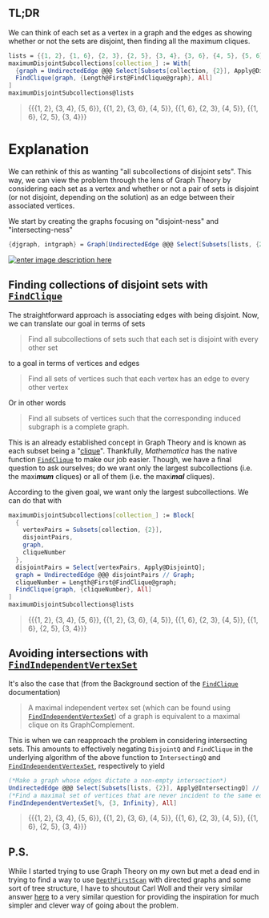## TL;DR
We can think of each set as a vertex in a graph and the edges as showing whether or not the sets are disjoint, then finding all the maximum cliques.

```Mathematica
lists = {{1, 2}, {1, 6}, {2, 3}, {2, 5}, {3, 4}, {3, 6}, {4, 5}, {5, 6}};
maximumDisjointSubcollections[collection_] := With[
  {graph = UndirectedEdge @@@ Select[Subsets[collection, {2}], Apply@DisjointQ] // Graph},
  FindClique[graph, {Length@First@FindClique@graph}, All]
]
maximumDisjointSubcollections@lists
```
> {{{1, 2}, {3, 4}, {5, 6}}, {{1, 2}, {3, 6}, {4, 5}}, {{1, 6}, {2, 3}, {4, 5}}, {{1, 6}, {2, 5}, {3, 4}}}

# Explanation

We can rethink of this as wanting "all subcollections of disjoint sets".  This way, we can view the problem through the lens of Graph Theory by considering each set as a vertex and whether or not a pair of sets is disjoint (or not disjoint, depending on the solution) as an edge between their associated vertices.

We start by creating the graphs focusing on "disjoint-ness" and "intersecting-ness"

```Mathematica
{djgraph, intgraph} = Graph[UndirectedEdge @@@ Select[Subsets[lists, {2}], Apply@#]] & /@ {DisjointQ, IntersectingQ}
```

[![enter image description here][1]][1]

## Finding collections of disjoint sets with [`FindClique`](https://reference.wolfram.com/language/ref/FindClique.html)

The straightforward approach is associating edges with being disjoint.  Now, we can translate our goal in terms of sets

> Find all subcollections of sets such that each set is disjoint with every other set

to a goal in terms of vertices and edges

> Find all sets of vertices such that each vertex has an edge to every other vertex

Or in other words

> Find all subsets of vertices such that the corresponding induced subgraph is a complete graph.

This is an already established concept in Graph Theory and is known as each subset being a "[clique](https://mathworld.wolfram.com/Clique.html)".  Thankfully, *Mathematica* has the native function [`FindClique`](https://reference.wolfram.com/language/ref/FindClique.html) to make our job easier.  Though, we have a final question to ask ourselves; do we want only the largest subcollections (i.e. the maxi***mum*** cliques) or all of them (i.e. the maxi***mal*** cliques).  

According to the given goal, we want only the largest subcollections.  We can do that with

```Mathematica
maximumDisjointSubcollections[collection_] := Block[
  {
    vertexPairs = Subsets[collection, {2}],
    disjointPairs,
    graph,
    cliqueNumber
  },
  disjointPairs = Select[vertexPairs, Apply@DisjointQ];
  graph = UndirectedEdge @@@ disjointPairs // Graph;
  cliqueNumber = Length@First@FindClique@graph;
  FindClique[graph, {cliqueNumber}, All]
]
maximumDisjointSubcollections@lists
```

> {{{1, 2}, {3, 4}, {5, 6}}, {{1, 2}, {3, 6}, {4, 5}}, {{1, 6}, {2, 3}, {4, 5}}, {{1, 6}, {2, 5}, {3, 4}}}

## Avoiding intersections with [`FindIndependentVertexSet`](https://reference.wolfram.com/language/ref/FindIndependentVertexSet.html)

It's also the case that (from the Background section of the [`FindClique`](https://reference.wolfram.com/language/ref/FindClique.html) documentation)

> A maximal independent vertex set (which can be found using [`FindIndependentVertexSet`](https://reference.wolfram.com/language/ref/FindIndependentVertexSet.html)) of a graph is equivalent to a maximal clique on its GraphComplement.

This is when we can reapproach the problem in considering intersecting sets.  This amounts to effectively negating `DisjointQ` and `FindClique` in the underlying algorithm of the above function to `IntersectingQ` and [`FindIndependentVertexSet`](https://reference.wolfram.com/language/ref/FindIndependentVertexSet.html), respectively to yield

```Mathematica
(*Make a graph whose edges dictate a non-empty intersection*)
UndirectedEdge @@@ Select[Subsets[lists, {2}], Apply@IntersectingQ] // Graph
(*Find a maximal set of vertices that are never incident to the same edge.*)
FindIndependentVertexSet[%, {3, Infinity}, All]
```

> {{{1, 2}, {3, 4}, {5, 6}}, {{1, 2}, {3, 6}, {4, 5}}, {{1, 6}, {2, 3}, {4, 5}}, {{1, 6}, {2, 5}, {3, 4}}}

## P.S.

While I started trying to use Graph Theory on my own but met a dead end in trying to find a way to use [`DepthFirstScan`](http://reference.wolfram.com/language/ref/DepthFirstScan.html) with directed graphs and some sort of tree structure, I have to shoutout Carl Woll and their very similar answer [here][1] to a very similar question for providing the inspiration for much simpler and clever way of going about the problem.


  [1]: https://i.stack.imgur.com/BoYMQ.png
  [2]: https://mathematica.stackexchange.com/a/138416/46490
